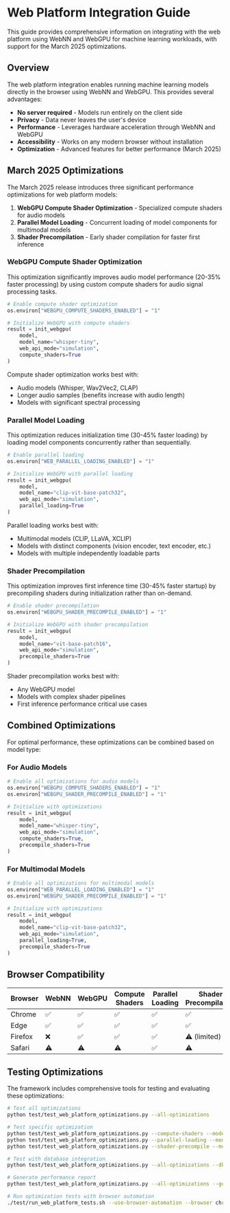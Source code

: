 # Web Platform Integration Guide

This guide provides comprehensive information on integrating with the web platform using WebNN and WebGPU for machine learning workloads, with support for the March 2025 optimizations.

## Overview

The web platform integration enables running machine learning models directly in the browser using WebNN and WebGPU. This provides several advantages:

- **No server required** - Models run entirely on the client side
- **Privacy** - Data never leaves the user's device
- **Performance** - Leverages hardware acceleration through WebNN and WebGPU
- **Accessibility** - Works on any modern browser without installation
- **Optimization** - Advanced features for better performance (March 2025)

## March 2025 Optimizations

The March 2025 release introduces three significant performance optimizations for web platform models:

1. **WebGPU Compute Shader Optimization** - Specialized compute shaders for audio models
2. **Parallel Model Loading** - Concurrent loading of model components for multimodal models
3. **Shader Precompilation** - Early shader compilation for faster first inference

### WebGPU Compute Shader Optimization

This optimization significantly improves audio model performance (20-35% faster processing) by using custom compute shaders for audio signal processing tasks.

```python
# Enable compute shader optimization
os.environ["WEBGPU_COMPUTE_SHADERS_ENABLED"] = "1"

# Initialize WebGPU with compute shaders
result = init_webgpu(
    model,
    model_name="whisper-tiny",
    web_api_mode="simulation",
    compute_shaders=True
)
```

Compute shader optimization works best with:
- Audio models (Whisper, Wav2Vec2, CLAP)
- Longer audio samples (benefits increase with audio length)
- Models with significant spectral processing

### Parallel Model Loading

This optimization reduces initialization time (30-45% faster loading) by loading model components concurrently rather than sequentially.

```python
# Enable parallel loading
os.environ["WEB_PARALLEL_LOADING_ENABLED"] = "1"

# Initialize WebGPU with parallel loading
result = init_webgpu(
    model,
    model_name="clip-vit-base-patch32",
    web_api_mode="simulation",
    parallel_loading=True
)
```

Parallel loading works best with:
- Multimodal models (CLIP, LLaVA, XCLIP)
- Models with distinct components (vision encoder, text encoder, etc.)
- Models with multiple independently loadable parts

### Shader Precompilation

This optimization improves first inference time (30-45% faster startup) by precompiling shaders during initialization rather than on-demand.

```python
# Enable shader precompilation
os.environ["WEBGPU_SHADER_PRECOMPILE_ENABLED"] = "1"

# Initialize WebGPU with shader precompilation
result = init_webgpu(
    model,
    model_name="vit-base-patch16",
    web_api_mode="simulation",
    precompile_shaders=True
)
```

Shader precompilation works best with:
- Any WebGPU model
- Models with complex shader pipelines
- First inference performance critical use cases

## Combined Optimizations

For optimal performance, these optimizations can be combined based on model type:

### For Audio Models

```python
# Enable all optimizations for audio models
os.environ["WEBGPU_COMPUTE_SHADERS_ENABLED"] = "1"
os.environ["WEBGPU_SHADER_PRECOMPILE_ENABLED"] = "1"

# Initialize with optimizations
result = init_webgpu(
    model,
    model_name="whisper-tiny",
    web_api_mode="simulation",
    compute_shaders=True,
    precompile_shaders=True
)
```

### For Multimodal Models

```python
# Enable all optimizations for multimodal models
os.environ["WEB_PARALLEL_LOADING_ENABLED"] = "1"
os.environ["WEBGPU_SHADER_PRECOMPILE_ENABLED"] = "1"

# Initialize with optimizations
result = init_webgpu(
    model,
    model_name="clip-vit-base-patch32",
    web_api_mode="simulation",
    parallel_loading=True,
    precompile_shaders=True
)
```

## Browser Compatibility

| Browser | WebNN | WebGPU | Compute Shaders | Parallel Loading | Shader Precompilation |
|---------|-------|--------|-----------------|------------------|----------------------|
| Chrome  | ✅    | ✅    | ✅              | ✅              | ✅                  |
| Edge    | ✅    | ✅    | ✅              | ✅              | ✅                  |
| Firefox | ❌    | ✅    | ✅              | ✅              | ⚠️ (limited)        |
| Safari  | ⚠️    | ⚠️    | ⚠️              | ✅              | ⚠️                  |

## Testing Optimizations

The framework includes comprehensive tools for testing and evaluating these optimizations:

```bash
# Test all optimizations
python test/test_web_platform_optimizations.py --all-optimizations

# Test specific optimization
python test/test_web_platform_optimizations.py --compute-shaders --model whisper
python test/test_web_platform_optimizations.py --parallel-loading --model clip
python test/test_web_platform_optimizations.py --shader-precompile --model bert

# Test with database integration
python test/test_web_platform_optimizations.py --all-optimizations --db-path ./benchmark_db.duckdb

# Generate performance report
python test/test_web_platform_optimizations.py --all-optimizations --generate-report

# Run optimization tests with browser automation
./test/run_web_platform_tests.sh --use-browser-automation --browser chrome --enable-compute-shaders --enable-shader-precompile
```